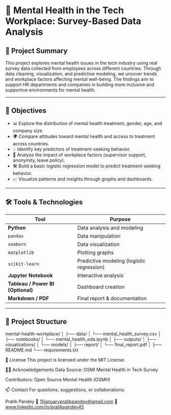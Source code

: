 # 🧠 Mental Health in the Tech Workplace: Survey-Based Data Analysis

## 📌 Project Summary

This project explores mental health issues in the tech industry using real survey data collected from employees across different countries. Through data cleaning, visualization, and predictive modeling, we uncover trends and workplace factors affecting mental well-being. The findings aim to support HR departments and companies in building more inclusive and supportive environments for mental health.

---

## 🎯 Objectives

- 📊 Explore the distribution of mental health treatment, gender, age, and company size.
- 🌍 Compare attitudes toward mental health and access to treatment across countries.
- 💡 Identify key predictors of treatment-seeking behavior.
- 🧠 Analyze the impact of workplace factors (supervisor support, anonymity, leave policy).
- 🛠️ Build a basic logistic regression model to predict treatment-seeking behavior.
- 📈 Visualize patterns and insights through graphs and dashboards.

---

## 🛠️ Tools & Technologies

| Tool          | Purpose                        |
|---------------|--------------------------------|
| **Python**    | Data analysis and modeling     |
| `pandas`      | Data manipulation              |
| `seaborn`     | Data visualization             |
| `matplotlib`  | Plotting graphs                |
| `scikit-learn`| Predictive modeling (logistic regression) |
| **Jupyter Notebook** | Interactive analysis   |
| **Tableau / Power BI (Optional)** | Dashboard creation |
| **Markdown / PDF** | Final report & documentation |

---

## 📂 Project Structure

mental-health-workplace/
│
├── data/
│ └── mental_health_survey.csv
│
├── notebooks/
│ └── mental_health_eda.ipynb
│
├── outputs/
│ ├── visualizations/
│ └── models/
│
├── report/
│ └── final_report.pdf
│
├── README.md
└── requirements.txt

📝 License
This project is licensed under the MIT License.

🙋‍♀️ Acknowledgements
Data Source: OSMI Mental Health in Tech Survey

Contributors: Open Source Mental Health (OSMH)

📫 Contact
For questions, suggestions, or collaborations:

Pratik Pandey
📧 15januarypratikpandey@gmail.com
🔗 www.linkedin.com/in/pratikpandey45



